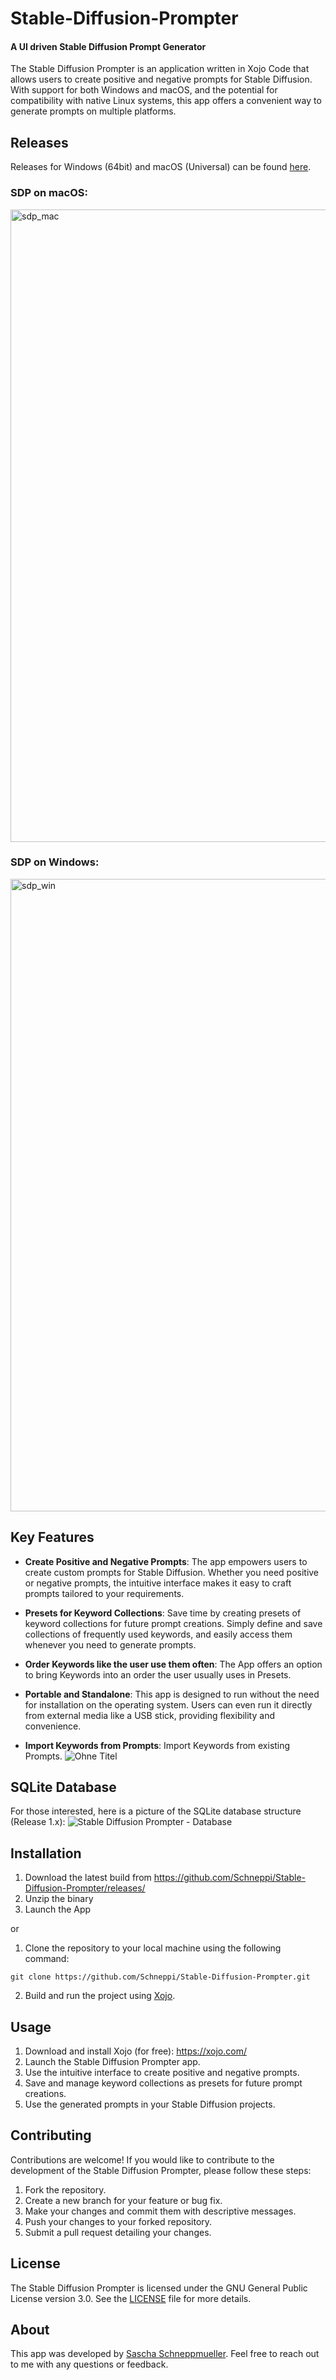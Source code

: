 # Stable-Diffusion-Prompter
#### A UI driven Stable Diffusion Prompt Generator

The Stable Diffusion Prompter is an application written in Xojo Code that allows users to create positive and negative prompts for Stable Diffusion. With support for both Windows and macOS, and the potential for compatibility with native Linux systems, this app offers a convenient way to generate prompts on multiple platforms.

## Releases
Releases for Windows (64bit) and macOS (Universal) can be found [here](https://github.com/Schneppi/Stable-Diffusion-Prompter/releases).

### SDP on macOS:
<img width="1012" alt="sdp_mac" src="https://github.com/Schneppi/Stable-Diffusion-Prompter/assets/46476806/a239d0a0-c055-47cc-9b20-b66cf9508d0d">

### SDP on Windows:
<img width="1012" alt="sdp_win" src="https://github.com/Schneppi/Stable-Diffusion-Prompter/assets/46476806/7ce50421-dab4-40d2-9f81-c5680c59f58c">

## Key Features

- **Create Positive and Negative Prompts**: The app empowers users to create custom prompts for Stable Diffusion. Whether you need positive or negative prompts, the intuitive interface makes it easy to craft prompts tailored to your requirements.

- **Presets for Keyword Collections**: Save time by creating presets of keyword collections for future prompt creations. Simply define and save collections of frequently used keywords, and easily access them whenever you need to generate prompts.

- **Order Keywords like the user use them often**: The App offers an option to bring Keywords into an order the user usually uses in Presets.

- **Portable and Standalone**: This app is designed to run without the need for installation on the operating system. Users can even run it directly from external media like a USB stick, providing flexibility and convenience.

- **Import Keywords from Prompts**: Import Keywords from existing Prompts.
![Ohne Titel](https://github.com/Schneppi/Stable-Diffusion-Prompter/assets/46476806/e5c7a2f9-638a-4758-8393-87190fe229ea)


## SQLite Database

For those interested, here is a picture of the SQLite database structure (Release 1.x):
![Stable Diffusion Prompter - Database](https://github.com/Schneppi/Stable-Diffusion-Prompter/assets/46476806/0c4b3312-e0de-4579-93ea-84e7447a0947)


## Installation

1. Download the latest build from https://github.com/Schneppi/Stable-Diffusion-Prompter/releases/
2. Unzip the binary
3. Launch the App

or
   
1. Clone the repository to your local machine using the following command:

```shell
git clone https://github.com/Schneppi/Stable-Diffusion-Prompter.git
```

2. Build and run the project using [Xojo](https://xojo.com/).

## Usage

1. Download and install Xojo (for free): https://xojo.com/
2. Launch the Stable Diffusion Prompter app.
3. Use the intuitive interface to create positive and negative prompts.
4. Save and manage keyword collections as presets for future prompt creations.
5. Use the generated prompts in your Stable Diffusion projects.

## Contributing

Contributions are welcome! If you would like to contribute to the development of the Stable Diffusion Prompter, please follow these steps:

1. Fork the repository.
2. Create a new branch for your feature or bug fix.
3. Make your changes and commit them with descriptive messages.
4. Push your changes to your forked repository.
5. Submit a pull request detailing your changes.

## License

The Stable Diffusion Prompter is licensed under the GNU General Public License version 3.0. See the [LICENSE](LICENSE) file for more details.

## About

This app was developed by [Sascha Schneppmueller](https://github.com/Schneppi). Feel free to reach out to me with any questions or feedback.
